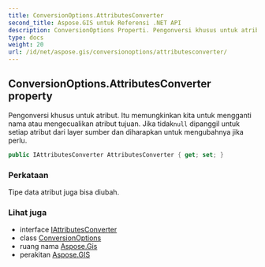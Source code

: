 ```yaml
---
title: ConversionOptions.AttributesConverter
second_title: Aspose.GIS untuk Referensi .NET API
description: ConversionOptions Properti. Pengonversi khusus untuk atribut. Itu memungkinkan kita untuk mengganti nama atau mengecualikan atribut tujuan. Jika tidaknull dipanggil untuk setiap atribut dari layer sumber dan diharapkan untuk mengubahnya jika perlu.
type: docs
weight: 20
url: /id/net/aspose.gis/conversionoptions/attributesconverter/
---
```

## ConversionOptions.AttributesConverter property

Pengonversi khusus untuk atribut. Itu memungkinkan kita untuk mengganti nama atau mengecualikan atribut tujuan. Jika tidak`null` dipanggil untuk setiap atribut dari layer sumber dan diharapkan untuk mengubahnya jika perlu.

```csharp
public IAttributesConverter AttributesConverter { get; set; }
```

### Perkataan

Tipe data atribut juga bisa diubah.

### Lihat juga

* interface [IAttributesConverter](../../iattributesconverter/)
* class [ConversionOptions](../)
* ruang nama [Aspose.Gis](../../conversionoptions/)
* perakitan [Aspose.GIS](../../../)


